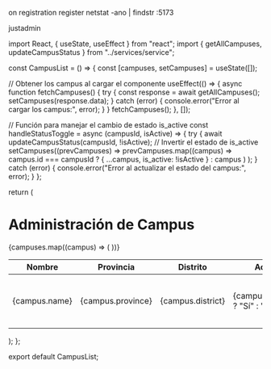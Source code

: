 on registration register
netstat -ano | findstr :5173

justadmin












import React, { useState, useEffect } from "react";
import { getAllCampuses, updateCampusStatus } from "../services/service";

const CampusList = () => {
  const [campuses, setCampuses] = useState([]);

  // Obtener los campus al cargar el componente
  useEffect(() => {
    async function fetchCampuses() {
      try {
        const response = await getAllCampuses();
        setCampuses(response.data);
      } catch (error) {
        console.error("Error al cargar los campus:", error);
      }
    }
    fetchCampuses();
  }, []);

  // Función para manejar el cambio de estado is_active
  const handleStatusToggle = async (campusId, isActive) => {
    try {
      await updateCampusStatus(campusId, !isActive); // Invertir el estado de is_active
      setCampuses((prevCampuses) =>
        prevCampuses.map((campus) =>
          campus.id === campusId ? { ...campus, is_active: !isActive } : campus
        )
      );
    } catch (error) {
      console.error("Error al actualizar el estado del campus:", error);
    }
  };

  return (
    <div>
      <h1>Administración de Campus</h1>
      <table>
        <thead>
          <tr>
            <th>Nombre</th>
            <th>Provincia</th>
            <th>Distrito</th>
            <th>Activo</th>
            <th>Acciones</th>
          </tr>
        </thead>
        <tbody>
          {campuses.map((campus) => (
            <tr key={campus.id}>
              <td>{campus.name}</td>
              <td>{campus.province}</td>
              <td>{campus.district}</td>
              <td>{campus.is_active ? "Sí" : "No"}</td>
              <td>
                <button
                  onClick={() => handleStatusToggle(campus.id, campus.is_active)}
                >
                  {campus.is_active ? "Desactivar" : "Activar"}
                </button>
              </td>
            </tr>
          ))}
        </tbody>
      </table>
    </div>
  );
};

export default CampusList;

